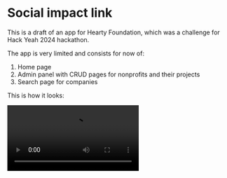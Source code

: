 # Social impact link

This is a draft of an app for Hearty Foundation, which was a challenge for Hack Yeah 2024 hackathon.

The app is very limited and consists for now of:

1. Home page
2. Admin panel with CRUD pages for nonprofits and their projects
3. Search page for companies

This is how it looks:

![Demo](/public/videos/demo.mp4)
